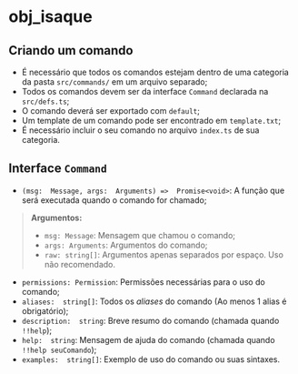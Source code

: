 # obj_isaque
## Criando um comando
* É necessário que todos os comandos estejam dentro de uma categoria da pasta `src/commands/` em um arquivo separado;
* Todos os comandos devem ser da interface `Command` declarada na `src/defs.ts`;
* O comando deverá ser exportado com `default`;
* Um template de um comando pode ser encontrado em `template.txt`;
* É necessário incluir o seu comando no arquivo `index.ts` de sua categoria.
## Interface `Command`
* `(msg:  Message, args:  Arguments) =>  Promise<void>`: A função que será executada quando o comando for chamado;
> **Argumentos:**
> * `msg: Message`: Mensagem que chamou o comando;
> * `args: Arguments`: Argumentos do comando;
> * `raw: string[]`: Argumentos apenas separados por espaço. Uso não recomendado.
* `permissions: Permission`: Permissões necessárias para o uso do comando;
* `aliases:  string[]`: Todos os *aliases* do comando (Ao menos 1 alias é obrigatório);
* `description:  string`: Breve resumo do comando (chamada quando `!!help`);
* `help:  string`: Mensagem de ajuda do comando (chamada quando `!!help seuComando`);
* `examples:  string[]`: Exemplo de uso do comando ou suas sintaxes.
